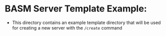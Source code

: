 # BASM Server Template Example:

- This directory contains an example template directory that will be used for creating a new server with the `/create` command